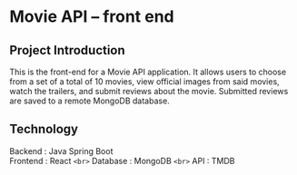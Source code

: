# Movie API – front end


## Project Introduction
This is the front-end for a Movie API application. It allows users to choose from a set of a total of 10 movies, view official images from said movies, watch the trailers, and submit reviews about the movie. Submitted reviews are saved to a remote MongoDB database.

## Technology
Backend  : Java Spring Boot
<br>
Frontend : React
`<br>`
Database : MongoDB
`<br>`
API      : TMDB
